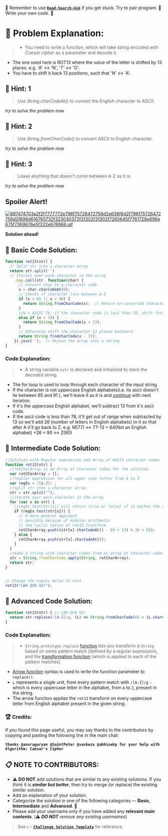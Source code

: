 :triangular_flag_on_post: Remember to use [**`Read-Search-Ask`**](http://github.com/FreeCodeCamp/FreeCodeCamp/wiki/How-to-get-help-when-you-get-stuck) if you get stuck. Try to pair program. :busts_in_silhouette: Write your own code. :memo:

# :checkered_flag: Problem Explanation:
> - You need to write a function, which will take string encoded with
*Caesar cipher* as a parameter and decode it.
- The one used here is ROT13 where the value of the letter is
shifted by 13 places.
e.g. 'A' ↔ 'N', 'T' ↔ 'G'.
- You have to shift it back 13 positions, such that 'N' ↔ 'A'.



## :speech_balloon: Hint: 1
> Use *String.charCodeAt()* to convert the English character to ASCII.

*try to solve the problem now*

## :speech_balloon: Hint: 2
> Use *String.fromCharCode()* to convert ASCII to English character.

*try to solve the problem now*

## :speech_balloon: Hint: 3
> Leave anything that doesn't come between A-Z as it is.

*try to solve the problem now*

## Spoiler Alert!
[![687474703a2f2f7777772e796f75726472756d2e636f6d2f796f75726472756d2f696d616765732f323030372f31302f31302f7265645f7761726e696e675f7369676e5f322e676966.gif](https://files.gitter.im/FreeCodeCamp/Wiki/nlOm/thumb/687474703a2f2f7777772e796f75726472756d2e636f6d2f796f75726472756d2f696d616765732f323030372f31302f31302f7265645f7761726e696e675f7369676e5f322e676966.gif)](https://files.gitter.im/FreeCodeCamp/Wiki/nlOm/687474703a2f2f7777772e796f75726472756d2e636f6d2f796f75726472756d2f696d616765732f323030372f31302f31302f7265645f7761726e696e675f7369676e5f322e676966.gif)

**Solution ahead!**

## :beginner: Basic Code Solution:

```js
function rot13(str) {
  // Split str into a character array
  return str.split('')
  // Iterate over each character in the array
    .map.call(str, function(char) {
      // Convert char to a character code
      x = char.charCodeAt(0);
      // Checks if character lies between A-Z
      if (x < 65 || x > 90) {
        return String.fromCharCode(x);  // Return un-converted character
      }
      //N = ASCII 78, if the character code is less than 78, shift forward 13 places
      else if (x < 78) {
        return String.fromCharCode(x + 13);
      }
      // Otherwise shift the character 13 places backward
      return String.fromCharCode(x - 13);
    }).join('');  // Rejoin the array into a string
}
```

### Code Explanation:
> - A string variable `nstr` is declared and initialized to store the
decoded string.
- The for loop is used to loop through each character of the input string.
- If the character is not uppercase English alphabets(i.e. its ascii doesn't lie between 65 and 91 ), we'll leave it
as it is and [continue](https://developer.mozilla.org/en-US/docs/Web/JavaScript/Reference/Statements/continue) with next iteration.
- If it's the uppercase English alphabet, we'll subtract 13 from it's
ascii code.
- If the ascii code is less than 78, it'll get out of
range when subtracted by 13 so we'll add 26 (number of letters in English alphabets) to it so that after A it'll go back to Z.
e.g. M(77) ↔ 77-13 = 64(Not an English alphabet) +26 = 90 ↔ Z(90)


## :sunflower: Intermediate Code Solution:

```js
//Solution with Regular expression and Array of ASCII character codes
function rot13(str) {
  //retCharArray is an Array of character codes for the solution
  var rotCharArray = [];
  //regular expression for all upper case letter from A to Z
  var regEx = /[A-Z]/ ;
  //split str into a character array
  str = str.split("");
  //iterate over each character in the array
  for (var x in str) {
    //regEx.test(str[x]) will return (true or false) if it maches the regEx or not
    if (regEx.test(str[x])) {
      // A more general approach
      // possible because of modular arithmetic 
      // and cyclic nature of rot13 transform
      rotCharArray.push((str[x].charCodeAt() - 65 + 13) % 26 + 65);
    } else {
      rotCharArray.push(str[x].charCodeAt());
    }
  }
  //make a string with character codes from an array of character codes
  str = String.fromCharCode.apply(String, rotCharArray);
  return str;
}


// Change the inputs below to test
rot13("LBH QVQ VG!");
```


## :rotating_light: Advanced Code Solution:

```js
function rot13(str) { // LBH QVQ VG!
  return str.replace(/[A-Z]/g, (L) => String.fromCharCode(65 + (L.charCodeAt(0) - 65 + 13) % 26));
}
```
### Code Explanation:
>- `String.prototype.replace` [function](https://developer.mozilla.org/en-US/docs/Web/JavaScript/Reference/Global_Objects/String/replace) lets you transform a `String` based on some pattern match (defined by a regular expression), and the [transformation function](https://developer.mozilla.org/en-US/docs/Web/JavaScript/Reference/Global_Objects/String/replace#Specifying_a_function_as_a_parameter) (which is applied to each of the pattern matches).
- [Arrow function](https://developer.mozilla.org/en/docs/Web/JavaScript/Reference/Functions/Arrow_functions) syntax is used to write the function parameter to `replace()`.
- `L` represents a single unit, from every pattern match with `/[A-Z]/g` - which is every uppercase letter in the alphabet, from `A` to `Z`, present in the string.
- The arrow function applies the `rot13` transform on every uppercase letter from English alphabet present in the given string.

### :trophy: Credits:
If you found this page useful, you may say thanks to the contributors by copying and pasting the following line in the main chat:

**`thanks @anuragaryan @SaintPeter @vaskezu @abhisekp for your help with Algorithm: Caesar's Cipher`**

## :clipboard: NOTE TO CONTRIBUTORS:
- :warning: **DO NOT** add solutions that are similar to any existing solutions. If you think it is ***similar but better***, then try to merge (or replace) the existing similar solution.
- Add an explanation of your solution.
- Categorize the solution in one of the following categories &mdash; **Basic**, **Intermediate** and **Advanced**. :traffic_light:
- Please add your username only if you have added any **relevant main contents**. (:warning: ***DO NOT*** *remove any existing usernames*)

> See :point_right: [**`Challenge Solution Template`**](Challenge-Solution-Template) for reference.
